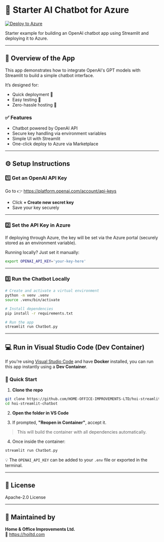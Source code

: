 # 🎈 Starter AI Chatbot for Azure

[![Deploy to Azure](https://aka.ms/deploytoazurebutton)](https://portal.azure.com/#create/Microsoft.Template/uri/https%3A%2F%2Fraw.githubusercontent.com%2FHOME-OFFICE-IMPROVEMENTS-LTD%2Fhoi-streamlit-chatbot%2Fmain%2Farm-templates%2FmainTemplate.json/createUiDefinitionUri/https%3A%2F%2Fraw.githubusercontent.com%2FHOME-OFFICE-IMPROVEMENTS-LTD%2Fhoi-streamlit-chatbot%2Fmain%2Farm-templates%2FcreateUiDefinition.json)





Starter example for building an OpenAI chatbot app using Streamlit and deploying it to Azure.

---

## 🌟 Overview of the App

This app demonstrates how to integrate OpenAI's GPT models with Streamlit to build a simple chatbot interface.

It’s designed for:
- Quick deployment 🧪  
- Easy testing 🧠  
- Zero-hassle hosting 🚀  

### ✅ Features
- Chatbot powered by OpenAI API
- Secure key handling via environment variables
- Simple UI with Streamlit
- One-click deploy to Azure via Marketplace

---

## ⚙️ Setup Instructions

### 1️⃣ Get an OpenAI API Key
Go to 👉 https://platform.openai.com/account/api-keys

- Click **+ Create new secret key**
- Save your key securely

---

### 2️⃣ Set the API Key in Azure
If deploying through Azure, the key will be set via the Azure portal (securely stored as an environment variable).

Running locally? Just set it manually:

```bash
export OPENAI_API_KEY='your-key-here'
```

---

### 3️⃣ Run the Chatbot Locally

```bash
# Create and activate a virtual environment
python -m venv .venv
source .venv/bin/activate

# Install dependencies
pip install -r requirements.txt

# Run the app
streamlit run Chatbot.py
```

---

## 💻 Run in Visual Studio Code (Dev Container)

If you're using [Visual Studio Code](https://code.visualstudio.com/) and have **Docker** installed, you can run this app instantly using a **Dev Container**.

### 🚀 Quick Start

1. **Clone the repo**

```bash
git clone https://github.com/HOME-OFFICE-IMPROVEMENTS-LTD/hoi-streamlit-chatbot.git
cd hoi-streamlit-chatbot
```

2. **Open the folder in VS Code**

3. If prompted, **"Reopen in Container"**, accept it.

> This will build the container with all dependencies automatically.

4. Once inside the container:

```bash
streamlit run Chatbot.py
```

💡 The `OPENAI_API_KEY` can be added to your `.env` file or exported in the terminal.

---

## 📄 License

Apache-2.0 License

---

## 🏢 Maintained by

**Home & Office Improvements Ltd.**  
🔗 https://hoiltd.com
